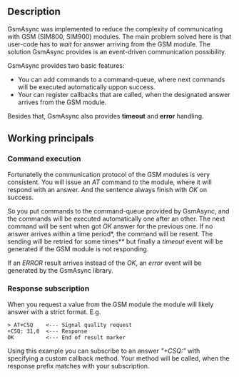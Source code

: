 ## Description
GsmAsync was implemented to reduce the complexity of communicating with GSM (SIM800, SIM900) modules. The main problem solved here is that user-code has to *wait* for answer arriving from the GSM module. The solution GsmAsync provides is an event-driven communication possibility.

GsmAsync provides two basic features:
* You can add commands to a command-queue, where next commands will be executed automatically uppon success. 
* Your can register callbacks that are called, when the designated answer arrives from the GSM module.

Besides that, GsmAsync also provides **timeout** and **error** handling.

## Working principals

### Command execution
Fortunatelly the communication protocol of the GSM modules is very consistent. You will issue an *AT* command to the module, where it will respond with an answer. And the sentence always finish with *OK* on success.

So you put commands to the command-queue provided by GsmAsync, and the commands will be executed automatically one after an other. The next command will be sent when got *OK* answer for the previous one. If no answer arrives within a time period\*, the command will be resent. The sending will be retried for some times\*\* but finally a *timeout* event will be generated if the GSM module is not responding.

If an *ERROR* result arrives instead of the *OK*, an *error* event will be generated by the GsmAsync library.

### Response subscription

When you request a value from the GSM module the module will likely answer with a strict format. E.g.
```
> AT+CSQ    <--- Signal quality request
+CSQ: 31,0  <--- Response
OK          <--- End of result marker
```

Using this example you can subscribe to an answer *"+CSQ:"* with specifying a custom callback method. Your method will be called, when the response prefix matches with your subscription.
